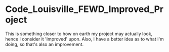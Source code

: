 # Code_Louisville_FEWD_Improved_Project

This is something closer to how on earth my project may actually look, hence I consider it 'Improved' upon. Also, I have a better idea as to what I'm doing, so that's also an improvement.
